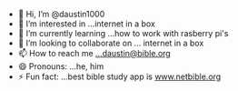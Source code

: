 - 👋 Hi, I’m @daustin1000
- 👀 I’m interested in ...internet in a box
- 🌱 I’m currently learning ...how to work with rasberry pi's
- 💞️ I’m looking to collaborate on ... internet in a box
- 📫 How to reach me ...daustin@bible.org
- 😄 Pronouns: ...he, him
- ⚡ Fun fact: ...best bible study app is www.netbible.org 

<!---
daustin1000/daustin1000 is a ✨ special ✨ repository because its `README.md` (this file) appears on your GitHub profile.
You can click the Preview link to take a look at your changes.
--->
